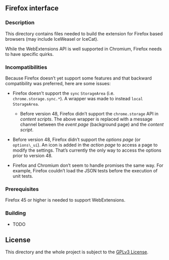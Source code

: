 ## Firefox interface
### Description
This directory contains files needed to build the extension for Firefox based browsers (may include IceWeasel or IceCat).

While the WebExtensions API is well supported in Chromium, Firefox needs to have specific quirks.

### Incompatibilities
Because Firefox doesn’t yet support some features and that backward compatibility was preferred, here are some issues:

* Firefox doesn’t support the `sync` `StorageArea` (i.e. `chrome.storage.sync.*`). A wrapper was made to instead `local` `StorageArea`.
  - Before version 48, Firefox didn’t support the `chrome.storage` API in _content scripts_. The above wrapper is replaced with a message channel between the _event page_ (background page) and the _content script_.
* Before version 48, Firefox didn’t support the _options page_ (or `options\_ui`). An icon is added in the _action page_ to access a page to modify the settings. That’s currently the only way to access the options prior to version 48.

* Firefox and Chromium don’t seem to handle promises the same way. For example, Firefox couldn’t load the JSON tests before the execution of unit tests.

### Prerequisites
Firefox 45 or higher is needed to support WebExtensions.

### Building
* TODO

## License
This directory and the whole project is subject to the [GPLv3 License](../license).
